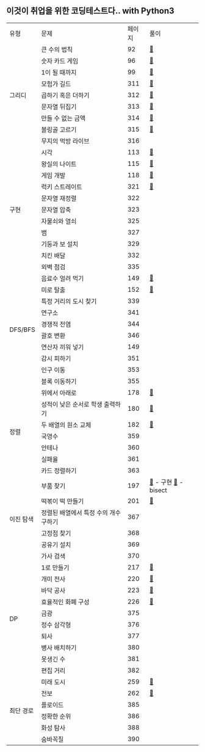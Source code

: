 ## 이것이 취업을 위한 코딩테스트다.. with Python3
<div align="center">
    <table>
        <tr>
            <td>유형</td>
            <td>문제</td>
            <td>페이지</td>
            <td>풀이</td>
        </tr>
        <tr>
            <td rowspan="9">그리디</td>
            <td>큰 수의 법칙</td>
            <td>92</td>
            <td><a href="https://github.com/sieukim/algorithms-python/blob/master/[1] Greedy/ex01.py">🔗</a></td>
        </tr>
        <tr>
            <td>숫자 카드 게임</td>
            <td>96</td>
            <td><a href="https://github.com/sieukim/algorithms-python/blob/master/[1] Greedy/ex02.py">🔗</a></td>
        </tr>
        <tr>
            <td>1이 될 때까지</td>
            <td>99</td>
            <td><a href="https://github.com/sieukim/algorithms-python/blob/master/[1] Greedy/ex03.py">🔗</a></td>
        </tr>
        <tr>
            <td>모험가 길드</td>
            <td>311</td>
            <td><a href="https://github.com/sieukim/algorithms-python/blob/master/[1] Greedy/ex04.py">🔗</a></td>
        </tr>
        <tr>
            <td>곱하기 혹은 더하기</td>
            <td>312</td>
            <td><a href="https://github.com/sieukim/algorithms-python/blob/master/[1] Greedy/ex05.py">🔗</a></td>
        </tr>
        <tr>
            <td>문자열 뒤집기</td>
            <td>313</td>
            <td><a href="https://github.com/sieukim/algorithms-python/blob/master/[1] Greedy/ex06.py">🔗</a></td>
        </tr>
        <tr>
            <td>만들 수 없는 금액</td>
            <td>314</td>
            <td><a href="https://github.com/sieukim/algorithms-python/blob/master/[1] Greedy/ex07.py">🔗</a></td>
        </tr>
        <tr>
            <td>볼링골 고르기</td>
            <td>315</td>
            <td><a href="https://github.com/sieukim/algorithms-python/blob/master/[1] Greedy/ex08.py">🔗</a></td>
        </tr>
        <tr>
            <td>무지의 먹방 라이브</td>
            <td>316</td>
            <td></td>
        </tr>
        <tr>
            <td rowspan="11">구현</td>
            <td>시각</td>
            <td>113</td>
            <td><a href="https://github.com/sieukim/algorithms-python/blob/master/[2] Implement/ex01.py">🔗</a></td>
        </tr>
        <tr>
            <td>왕실의 나이트</td>
            <td>115</td>
            <td><a href="https://github.com/sieukim/algorithms-python/blob/master/[2] Implement/ex02.py">🔗</a></td>
        </tr>
        <tr>
            <td>게임 개발</td>
            <td>118</td>
            <td><a href="https://github.com/sieukim/algorithms-python/blob/master/[2] Implement/ex03.py">🔗</a></td>
        </tr>
        <tr>
            <td>럭키 스트레이트</td>
            <td>321</td>
            <td><a href="https://github.com/sieukim/algorithms-python/blob/master/[2] Implement/ex04.py">🔗</a></td>
        </tr>
        <tr>
            <td>문자열 재정렬</td>
            <td>322</td>
            <td></td>
        </tr>
        <tr>
            <td>문자열 압축</td>
            <td>323</td>
            <td></td>
        </tr>
        <tr>
            <td>자물쇠와 열쇠</td>
            <td>325</td>
            <td></td>
        </tr>
        <tr>
            <td>뱀</td>
            <td>327</td>
            <td></td>
        </tr>
        <tr>
            <td>기둥과 보 설치</td>
            <td>329</td>
            <td></td>
        </tr>
        <tr>
            <td>치킨 배달</td>
            <td>332</td>
            <td></td>
        </tr>
       <tr>
            <td>외벽 점검</td>
            <td>335</td>
            <td></td>
        </tr>
        <tr>
            <td rowspan="10">DFS/BFS</td>
            <td>음료수 얼려 먹기</td>
            <td>149</td>
            <td><a href="https://github.com/sieukim/algorithms-python/blob/master/[3] DFS&BFS/ex01.py">🔗</a></td>
        </tr>
        <tr>
            <td>미로 탈출</td>
            <td>152</td>
            <td><a href="https://github.com/sieukim/algorithms-python/blob/master/[3] DFS&BFS/ex02.py">🔗</a></td>
        </tr>
        <tr>
            <td>특정 거리의 도시 찾기</td>
            <td>339</td>
            <td></td>
        </tr>
        <tr>
            <td>연구소</td>
            <td>341</td>
            <td></td>
        </tr>
        <tr>
            <td>경쟁적 전염</td>
            <td>344</td>
            <td></td>
        </tr>
        <tr>
            <td>괄호 변환</td>
            <td>346</td>
            <td></td>
        </tr>
        <tr>
            <td>연산자 끼워 넣기</td>
            <td>149</td>
            <td></td>
        </tr>
        <tr>
            <td>감시 피하기</td>
            <td>351</td>
            <td></td>
        </tr>
        <tr>
            <td>인구 이동</td>
            <td>353</td>
            <td></td>
        </tr>
        <tr>
            <td>블록 이동하기</td>
            <td>355</td>
            <td></td>
        </tr>
        <tr>
            <td rowspan="7">정렬</td>
            <td>위에서 아래로</td>
            <td>178</td>
            <td><a href="https://github.com/sieukim/algorithms-python/blob/master/[4] Sort/ex01.py">🔗</a></td>
        </tr>
        <tr>
            <td>성적이 낮은 순서로 학생 출력하기</td>
            <td>180</td>
            <td><a href="https://github.com/sieukim/algorithms-python/blob/master/[4] Sort/ex02.py">🔗</a></td>
        </tr>
        <tr>
            <td>두 배열의 원소 교체</td>
            <td>182</td>
            <td><a href="https://github.com/sieukim/algorithms-python/blob/master/[4] Sort/ex03.py">🔗</a></td>
        </tr>
        <tr>
            <td>국영수</td>
            <td>359</td>
            <td></td>
        </tr>
        <tr>
            <td>안테나</td>
            <td>360</td>
            <td></td>
        </tr>
        <tr>
            <td>실패율</td>
            <td>361</td>
            <td></td>
        </tr>
        <tr>
            <td>카드 정렬하기</td>
            <td>363</td>
            <td></td>
        </tr>
        <tr>
            <td rowspan="6">이진 탐색</td>
            <td>부품 찾기</td>
            <td>197</td>
            <td>
                <a href="https://github.com/sieukim/algorithms-python/blob/master/[5] Binary Search/ex01.py">🔗</a> - 구현
                <a href="https://github.com/sieukim/algorithms-python/blob/master/[5] Binary Search/ex01-bisect.py">🔗</a> - bisect
            </td>
        </tr>
        <tr>
            <td>떡볶이 떡 만들기</td>
            <td>201</td>
            <td><a href="https://github.com/sieukim/algorithms-python/blob/master/[5] Binary Search/ex02.py">🔗</a></td>
        </tr>
        <tr>
            <td>정렬된 배열에서 특정 수의 개수 구하기</td>
            <td>367</td>
            <td></td>
        </tr>
        <tr>
            <td>고정점 찾기</td>
            <td>368</td>
            <td></td>
        </tr>
        <tr>
            <td>공유기 설치</td>
            <td>369</td>
            <td></td>
        </tr>
        <tr>
            <td>가사 검색</td>
            <td>370</td>
            <td></td>
        </tr>
        <tr>
            <td rowspan="10">DP</td>
            <td>1로 만들기</td>
            <td>217</td>
            <td><a href="https://github.com/sieukim/algorithms-python/blob/master/[6] Dynamic Programming/ex01.py">🔗</a></td>
        </tr>
        <tr>
            <td>개미 전사</td>
            <td>220</td>
            <td><a href="https://github.com/sieukim/algorithms-python/blob/master/[6] Dynamic Programming/ex02.py">🔗</a></td>
        </tr>
        <tr>
            <td>바닥 공사</td>
            <td>223</td>
            <td><a href="https://github.com/sieukim/algorithms-python/blob/master/[6] Dynamic Programming/ex03.py">🔗</a></td>
        </tr>
        <tr>
            <td>효율적인 화폐 구성</td>
            <td>226</td>
            <td><a href="https://github.com/sieukim/algorithms-python/blob/master/[6] Dynamic Programming/ex04.py">🔗</a></td>
        </tr>
        <tr>
            <td>금광</td>
            <td>375</td>
            <td></td>
        </tr>
        <tr>
            <td>정수 삼각형</td>
            <td>376</td>
            <td></td>
        </tr>
        <tr>
            <td>퇴사</td>
            <td>377</td>
            <td></td>
        </tr>
        <tr>
            <td>병사 배치하기</td>
            <td>380</td>
            <td></td>
        </tr>
        <tr>
            <td>못생긴 수</td>
            <td>381</td>
            <td></td>
        </tr>
        <tr>
            <td>편집 거리</td>
            <td>382</td>
            <td></td>
        </tr>
        <td rowspan="6">최단 경로</td>
            <td>미래 도시</td>
            <td>259</td>
            <td><a href="https://github.com/sieukim/algorithms-python/blob/master/[7] Shortest Path/ex01.py">🔗</a></td>
        </tr>
        <tr>
            <td>전보</td>
            <td>262</td>
            <td><a href="https://github.com/sieukim/algorithms-python/blob/master/[7] Shortest Path/ex02.py">🔗</a></td>
        </tr>
        <tr>
            <td>플로이드</td>
            <td>385</td>
            <td></td>
        </tr>
        <tr>
            <td>정확한 순위</td>
            <td>386</td>
            <td></td>
        </tr>
        <tr>
            <td>화성 탐사</td>
            <td>388</td>
            <td></td>
        </tr>
        <tr>
            <td>숨바꼭질</td>
            <td>390</td>
            <td></td>
        </tr>
    </table>
</div>
